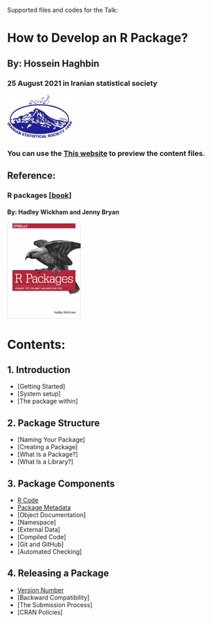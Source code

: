 Supported files and codes for the Talk:
# How to Develop an R Package?
## By: Hossein Haghbin
### 25 August 2021 in Iranian statistical society 
<img src="img/ISS-Logo.jpg" alt="Diffrent perspective of objects." width="150" height="100">

### You can use the [This website](https://haghbinh.github.io/DevRpack/) to preview the content files.

## Reference:
### R packages [\[book\] ](https://r-pkgs.org/)
#### By: Hadley Wickham and Jenny Bryan

<img src="img/cover.png" alt="Diffrent perspective of objects." width="170" height="220">

# Contents:
## 1. Introduction
 * [Getting Started]
 * [System setup]
 * [The package within]
## 2. Package Structure
 * [Naming Your Package]
 * [Creating a Package]
 * [What Is a Package?]
 * [What Is a Library?]
## 3. Package Components
 * [R Code](https://haghbinh.github.io/DevRpack/html/R_Codes.html)
 * [Package Metadata](https://soroushmdg.github.io/test/blob/main/package-meta-data.html)
 * [Object Documentation]
 * [Namespace]
 * [External Data]
 * [Compiled Code]
 * [Git and GitHub]
 * [Automated Checking]
## 4. Releasing a Package
 * [Version Number](https://haghbinh.github.io/DevRpack/html/R_Codes.html)
 * [Backward Compatibility]
 * [The Submission Process]
 * [CRAN Policies]
